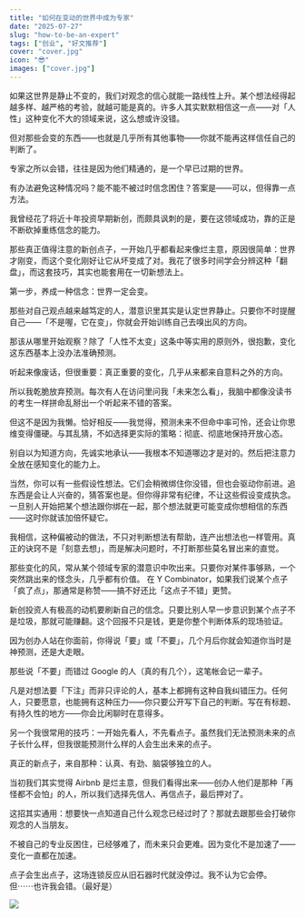 ```yaml
---
title: "如何在变动的世界中成为专家"
date: "2025-07-27"
slug: "how-to-be-an-expert"
tags: ["创业", "好文推荐"]
cover: "cover.jpg"
icon: "😎"
images: ["cover.jpg"]
---
```

如果这世界是静止不变的，我们对观念的信心就能一路线性上升。某个想法经得起越多样、越严格的考验，就越可能是真的。许多人其实默默相信这一点——对「人性」这种变化不大的领域来说，这么想或许没错。



但对那些会变的东西——也就是几乎所有其他事物——你就不能再这样信任自己的判断了。



专家之所以会错，往往是因为他们精通的，是一个早已过期的世界。



有办法避免这种情况吗？能不能不被过时信念困住？答案是——可以，但得靠一点方法。



我曾经花了将近十年投资早期新创，而颇具讽刺的是，要在这领域成功，靠的正是不断砍掉重练信念的能力。



那些真正值得注意的新创点子，一开始几乎都看起来像烂主意，原因很简单：世界才刚变，而这个变化刚好让它从坏变成了对。我花了很多时间学会分辨这种「翻盘」，而这套技巧，其实也能套用在一切新想法上。



第一步，养成一种信念：世界一定会变。



那些对自己观点越来越笃定的人，潜意识里其实是认定世界静止。只要你不时提醒自己——「不是喔，它在变」，你就会开始训练自己去嗅出风的方向。



那该从哪里开始观察？除了「人性不太变」这条中等实用的原则外，很抱歉，变化这东西基本上没办法准确预测。



听起来像废话，但很重要：真正重要的变化，几乎从来都来自意料之外的方向。



所以我乾脆放弃预测。每次有人在访问里问我「未来怎么看」，我脑中都像没读书的考生一样拼命乱掰出一个听起来不错的答案。



但这不是因为我懒。恰好相反——我觉得，预测未来不但命中率可怜，还会让你思维变得僵硬。与其乱猜，不如选择更实际的策略：彻底、彻底地保持开放心态。



别自以为知道方向，先诚实地承认——我根本不知道哪边才是对的。然后把注意力全放在感知变化的能力上。



当然，你可以有一些假设性想法。它们会稍微绑住你没错，但也会驱动你前进。追东西是会让人兴奋的，猜答案也是。但你得非常有纪律，不让这些假设变成执念。
一旦别人开始把某个想法跟你绑在一起，那个想法就更可能变成你想相信的东西——这时你就该加倍怀疑它。



我相信，这种偏被动的做法，不只对判断想法有帮助，连产出想法也一样管用。真正的诀窍不是「刻意去想」，而是解决问题时，不打断那些莫名冒出来的直觉。



那些变化的风，常从某个领域专家的潜意识中吹出来。只要你对某件事够熟，一个突然跳出来的怪念头，几乎都有价值。
在 Y Combinator，如果我们说某个点子「疯了点」，那通常是称赞——搞不好还比「这点子不错」更赞。



新创投资人有极高的动机要刷新自己的信念。只要比别人早一步意识到某个点子不是垃圾，那就可能赚翻。这个回报不只是钱，更是你整个判断体系的现场验证。



因为创办人站在你面前，你得说「要」或「不要」，几个月后你就会知道你当时是神预测，还是大走眼。



那些说「不要」而错过 Google 的人（真的有几个），这笔帐会记一辈子。



凡是对想法要「下注」而非只评论的人，基本上都拥有这种自我纠错压力。任何人，只要愿意，也能拥有这种压力——你只要公开写下自己的判断。写在有标题、有持久性的地方——你会比闲聊时在意得多。



另一个我很常用的技巧：一开始先看人，不先看点子。虽然我们无法预测未来的点子长什么样，但我很能预测什么样的人会生出未来的点子。



真正的新点子，来自那种：认真、有劲、脑袋够独立的人。



当初我们其实觉得 Airbnb 是烂主意，但我们看得出来——创办人他们是那种「再怪都不会怕」的人，所以我们选择先信人、再信点子，最后押对了。



这招其实通用：想要快一点知道自己什么观念已经过时了？那就去跟那些会打破你观念的人当朋友。



不被自己的专业反困住，已经够难了，而未来只会更难。因为变化不是加速了——变化一直都在加速。



点子会生出点子，这场连锁反应从旧石器时代就没停过。我不认为它会停。
但⋯⋯也许我会错。（最好是）




![](https://prod-files-secure.s3.us-west-2.amazonaws.com/112d0858-5090-4d34-a606-b75eb8d65fd2/46476355-9cf3-4e99-9b7a-3531bc426380/1000202064.png?X-Amz-Algorithm=AWS4-HMAC-SHA256&X-Amz-Content-Sha256=UNSIGNED-PAYLOAD&X-Amz-Credential=ASIAZI2LB4662DS4DLVH%2F20251010%2Fus-west-2%2Fs3%2Faws4_request&X-Amz-Date=20251010T163957Z&X-Amz-Expires=3600&X-Amz-Security-Token=IQoJb3JpZ2luX2VjEFgaCXVzLXdlc3QtMiJIMEYCIQCBrlqr7J37RAx6xmDqoSjkJiUMw9IylqdoI%2F0no2QSVQIhAIgWvGJm666QuQR2h5Bgd2Nx3zBeisvt7Kh%2FiYkiMWaIKogECPH%2F%2F%2F%2F%2F%2F%2F%2F%2F%2FwEQABoMNjM3NDIzMTgzODA1Igwh6YHdupHCodO3Srkq3APzLuqsUEuufaYYGdZh7PTPy45%2FBKw6GwVzqtGll3eZ60unJz3xqASV4HBPi6JDcI5CZlychIg2y0z8O1Kw7UK1AaGg6%2Fb7rUIP5TiC%2FOeVWSp2SoqufvIetucMLoxHaNI84Rvv5nWjiCXkEB%2Bib6S64tlYz%2FbA1vrhUtjqbxf1vYHgMDDeqUlhgxzg4W0FTkIb1cO7MwwWBhdXgASvudc8DngLgxBo%2B2oWQoAcZu94VgiJbozJFdUfr67DJD0Tp2P4xaZoXWOAtV0BqKYghM%2B5lC52FXTaSp%2FwUiUt4L%2B2kwBJ%2BrFaF2uV73g%2BBvMJmYJuZRJGgxOG77DASiSDLuixmDiEVZ7%2Bd3dH8CIUaNDjM6pYFNeb0aUErG28m5KTHijrhkSiLU0UTvraWKX1usEup7hCrmd8Qrwtd5A8Ptew%2Fpv4UlSfsIsz%2FqPEZcJ4XDWonUgQQmUWfPHQz%2BIihbAnq6ipNzDeyMWI664ol%2FyBTMqmZhfH3QM4i%2FoPsa0QtTqKOR5e9R6lUl3gJUEll62CA27bAXd6dkx1o0ASVYAxuNmpV3928QUruVAtwgc%2FOmE%2FYmFYQpGm0yLP%2FQuT0GiRvmj5IHLn1dapKj9AUHGVLJ%2BBSCpJKqckSWbqLTCb2qTHBjqkAS66gD2BZIeC5NXcv3AeXtp2mqEoh%2Fvfth01tTCqhlD7V9ENVftRmcZK%2BXi2V2K4gmxvr%2BS8bpA9zeInY6DgaPMUKP8SK2nH8PB4rhYkV9zpbSx5XU4vi%2BTvlqXuCNCqkVV%2FAX%2FPhbxkRjlWwVSHfbV%2BLZD0EUUR3rJCKcspL3BUFhYkCZwrK25B4LGjtkhSCts1rn8USSTp0%2FKs%2B4GjQSqLCR9o&X-Amz-Signature=14f2594914865da387565ee7618174d2c55463d80238b3586add19d1649d5b65&X-Amz-SignedHeaders=host&x-amz-checksum-mode=ENABLED&x-id=GetObject)

